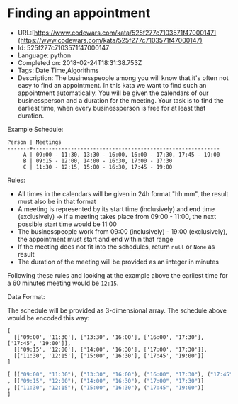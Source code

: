 # Finding an appointment

 - URL:[https://www.codewars.com/kata/525f277c7103571f47000147](https://www.codewars.com/kata/525f277c7103571f47000147)
 - Id: 525f277c7103571f47000147
 - Language: python
 - Completed on: 2018-02-24T18:31:38.753Z
 - Tags: Date Time,Algorithms
 - Description:
The businesspeople among you will know that it's often not easy to find an appointment. In this kata we want to find such an appointment automatically. You will be given the calendars of our businessperson and a duration for the meeting. Your task is to find the earliest time, when every businessperson is free for at least that duration.

Example Schedule:

```
Person | Meetings
-------+-----------------------------------------------------------
     A | 09:00 - 11:30, 13:30 - 16:00, 16:00 - 17:30, 17:45 - 19:00
     B | 09:15 - 12:00, 14:00 - 16:30, 17:00 - 17:30
     C | 11:30 - 12:15, 15:00 - 16:30, 17:45 - 19:00
```

Rules:

* All times in the calendars will be given in 24h format "hh:mm", the result must also be in that format
* A meeting is represented by its start time (inclusively) and end time (exclusively) -> if a meeting takes place from 09:00 - 11:00, the next possible start time would be 11:00
* The businesspeople work from 09:00 (inclusively) - 19:00 (exclusively), the appointment must start and end within that range
* If the meeting does not fit into the schedules, return `null` or `None` as result
* The duration of the meeting will be provided as an integer in minutes

Following these rules and looking at the example above the earliest time for a 60 minutes meeting would be `12:15`.

Data Format:

The schedule will be provided as 3-dimensional array. The schedule above would be encoded this way:

```
[
  [['09:00', '11:30'], ['13:30', '16:00'], ['16:00', '17:30'], ['17:45', '19:00']],
  [['09:15', '12:00'], ['14:00', '16:30'], ['17:00', '17:30']],
  [['11:30', '12:15'], ['15:00', '16:30'], ['17:45', '19:00']]
]
```
```haskell
[ [("09:00", "11:30"), ("13:30", "16:00"), ("16:00", "17:30"), ("17:45", "19:00")]
, [("09:15", "12:00"), ("14:00", "16:30"), ("17:00", "17:30")]
, [("11:30", "12:15"), ("15:00", "16:30"), ("17:45", "19:00")]
]
```
